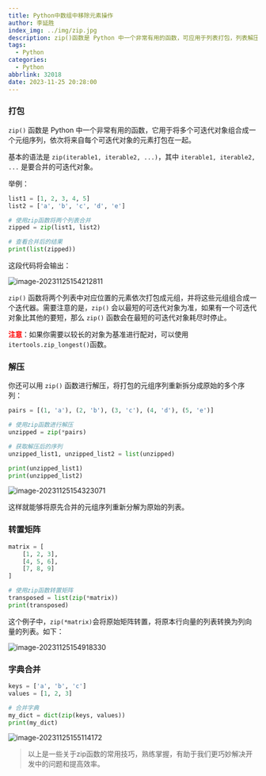 ```yaml
---
title: Python中数组中移除元素操作
author: 李延胜
index_img: ../img/zip.jpg
description: zip()函数是 Python 中一个非常有用的函数，可应用于列表打包，列表解压，转置矩阵，列表合并等，本文展开解析并附上实例演示。
tags:
  - Python
categories:
  - Python
abbrlink: 32018
date: 2023-11-25 20:28:00
---
```

### 打包

`zip()` 函数是 Python 中一个非常有用的函数，它用于将多个可迭代对象组合成一个元组序列，依次将来自每个可迭代对象的元素打包在一起。

基本的语法是 `zip(iterable1, iterable2, ...)`，其中 `iterable1, iterable2, ...` 是要合并的可迭代对象。

举例：

```python
list1 = [1, 2, 3, 4, 5]
list2 = ['a', 'b', 'c', 'd', 'e']

# 使用zip函数将两个列表合并
zipped = zip(list1, list2)

# 查看合并后的结果
print(list(zipped))
```

这段代码将会输出：

![image-20231125154212811](http://cdn.qiniu.liyansheng.top/typora/image-20231125154212811.png)

`zip()` 函数将两个列表中对应位置的元素依次打包成元组，并将这些元组组合成一个迭代器。需要注意的是，`zip()` 会以最短的可迭代对象为准，如果有一个可迭代对象比其他的要短，那么 `zip()` 函数会在最短的可迭代对象耗尽时停止。

<font color='red'>**注意**</font>：如果你需要以较长的对象为基准进行配对，可以使用`itertools.zip_longest()`函数。

### 解压

你还可以用 `zip()` 函数进行解压，将打包的元组序列重新拆分成原始的多个序列：

```python
pairs = [(1, 'a'), (2, 'b'), (3, 'c'), (4, 'd'), (5, 'e')]

# 使用zip函数进行解压
unzipped = zip(*pairs)

# 获取解压后的序列
unzipped_list1, unzipped_list2 = list(unzipped)

print(unzipped_list1) 
print(unzipped_list2)  
```

![image-20231125154323071](http://cdn.qiniu.liyansheng.top/typora/image-20231125154323071.png)

这样就能够将原先合并的元组序列重新分解为原始的列表。

### 转置矩阵

```python
matrix = [
    [1, 2, 3],
    [4, 5, 6],
    [7, 8, 9]
]

# 使用zip函数转置矩阵
transposed = list(zip(*matrix))
print(transposed)
```

这个例子中，`zip(*matrix)`会将原始矩阵转置，将原本行向量的列表转换为列向量的列表。如下：

![image-20231125154918330](http://cdn.qiniu.liyansheng.top/typora/image-20231125154918330.png)



### 字典合并

```python
keys = ['a', 'b', 'c']
values = [1, 2, 3]

# 合并字典
my_dict = dict(zip(keys, values))
print(my_dict)
```

![image-20231125155114172](http://cdn.qiniu.liyansheng.top/typora/image-20231125155114172.png)

> 以上是一些关于zip函数的常用技巧，熟练掌握，有助于我们更巧妙解决开发中的问题和提高效率。